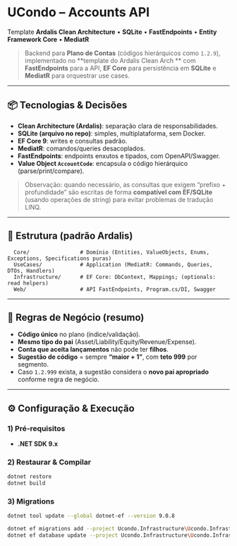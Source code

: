 # UCondo – Accounts API

Template **Ardalis Clean Architecture** • **SQLite** • **FastEndpoints** • **Entity Framework Core** • **MediatR**

> Backend para **Plano de Contas** (códigos hierárquicos como `1.2.9`), implementado no **template do Ardalis Clean Arch
** com **FastEndpoints** para a API, **EF Core** para persistência em **SQLite** e **MediatR** para orquestrar use
cases.

---

## 📦 Tecnologias & Decisões

- **Clean Architecture (Ardalis)**: separação clara de responsabilidades.
- **SQLite (arquivo no repo)**: simples, multiplataforma, sem Docker.
- **EF Core 9**: writes e consultas padrão.
- **MediatR**: comandos/queries desacoplados.
- **FastEndpoints**: endpoints enxutos e tipados, com OpenAPI/Swagger.
- **Value Object `AccountCode`**: encapsula o código hierárquico (parse/print/compare).

> Observação: quando necessário, as consultas que exigem “prefixo + profundidade” são escritas de forma **compatível com
EF/SQLite** (usando operações de string) para evitar problemas de tradução LINQ.

---

## 🧱 Estrutura (padrão Ardalis)

```
  Core/                # Domínio (Entities, ValueObjects, Enums, Exceptions, Specifications puras)
  UseCases/            # Application (MediatR: Commands, Queries, DTOs, Handlers)
  Infrastructure/      # EF Core: DbContext, Mappings; (optionals: read helpers)
  Web/                 # API FastEndpoints, Program.cs/DI, Swagger
```

---

## 🧠 Regras de Negócio (resumo)

- **Código único** no plano (índice/validação).
- **Mesmo tipo do pai** (Asset/Liability/Equity/Revenue/Expense).
- **Conta que aceita lançamentos** não pode ter **filhos**.
- **Sugestão de código** = sempre **“maior + 1”**, com **teto 999** por segmento.
- Caso `1.2.999` exista, a sugestão considera o **novo pai apropriado** conforme regra de negócio.

---

## ⚙️ Configuração & Execução

### 1) Pré-requisitos

- **.NET SDK 9.x**

### 2) Restaurar & Compilar

```bash
dotnet restore
dotnet build
```

### 3) Migrations

```bash
dotnet tool update --global dotnet-ef --version 9.0.8

dotnet ef migrations add --project Ucondo.Infrastructure\Ucondo.Infrastructure.csproj --startup-project Ucondo.Web\Ucondo.Web.csproj --context Ucondo.Infrastructure.Data.UcondoDbContext --configuration Debug teste --output-dir Data\Migrations
dotnet ef database update --project Ucondo.Infrastructure\Ucondo.Infrastructure.csproj --startup-project Ucondo.Web\Ucondo.Web.csproj --context Ucondo.Infrastructure.Data.UcondoDbContext --configuration Debug 20250813110558_ChangeFieldNameAccountTable
```